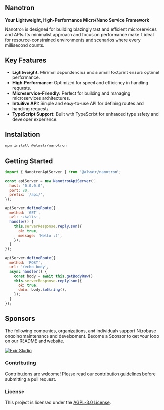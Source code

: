 ## Nanotron

**Your Lightweight, High-Performance Micro/Nano Service Framework**

Nanotron is designed for building blazingly fast and efficient microservices and APIs. Its minimalist approach and focus on performance make it ideal for resource-constrained environments and scenarios where every millisecond counts.

## Key Features

- **Lightweight:** Minimal dependencies and a small footprint ensure optimal performance.
- **High-Performance:** Optimized for speed and efficiency in handling requests.
- **Microservice-Friendly:** Perfect for building and managing microservices architectures.
- **Intuitive API:** Simple and easy-to-use API for defining routes and handling requests.
- **TypeScript Support:** Built with TypeScript for enhanced type safety and developer experience.

## Installation

```bash
npm install @alwatr/nanotron
```

## Getting Started

```js
import { NanotronApiServer } from '@alwatr/nanotron';

const apiServer = new NanotronApiServer({
  host: '0.0.0.0',
  port: 80,
  prefix: '/api/',
});

apiServer.defineRoute({
  method: 'GET',
  url: '/hello',
  handler() {
    this.serverResponse.replyJson({
      ok: true,
      message: 'Hello :)',
    });
  }
});

apiServer.defineRoute({
  method: 'POST',
  url: '/echo-body',
  async handler() {
    const body = await this.getBodyRaw();
    this.serverResponse.replyJson({
      ok: true,
      data: body.toString(),
    });
  }
});
```

## Sponsors

The following companies, organizations, and individuals support Nitrobase ongoing maintenance and development. Become a Sponsor to get your logo on our README and website.

[![Exir Studio](https://avatars.githubusercontent.com/u/181194967?s=200&v=4)](https://exirstudio.com)

### Contributing

Contributions are welcome! Please read our [contribution guidelines](https://github.com/Alwatr/.github/blob/next/CONTRIBUTING.md) before submitting a pull request.

### License

This project is licensed under the [AGPL-3.0 License](LICENSE).
